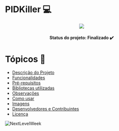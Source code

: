 # PIDKiller 💻

<div align=center><img src="https://img.shields.io/badge/PYTHON-3.9-blue?style=for-the-badge&logo=python" /></div>

<h4 align="center"> 
	Status do projeto: Finalizado ✔️
</h4>

Tópicos 📜
=================
<!--ts-->
   * [Descrição do Projeto](#Sobre)
   * [Funcionalidades](#funcionalidades)
   * [Pré-requisitos](#requisitos)
   * [Bibliotecas utilizadas](#bibliotecas)
   * [Observações](#obs)
   * [Como usar](#como-usar)
   * [Imagens](#imagens)
   * [Desenvolvedores e Contribuintes](#dev)
   * [Licença](#license)
<!--te-->

<img alt="NextLevelWeek" title="#NextLevelWeek" src="./assets/banner.png" />
